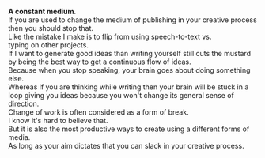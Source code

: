 **A constant medium**.  
If you are used to change the medium of publishing in your creative process then you should stop that.  
Like the mistake I make is to flip from using speech-to-text vs.  
typing on other projects.  
If I want to generate good ideas than writing yourself still cuts the mustard by being the best way to get a continuous flow of ideas.  
Because when you stop speaking, your brain goes about doing something else.  
Whereas if you are thinking while writing then your brain will be stuck in a loop giving you ideas because you won't change its general sense of direction.  
Change of work is often considered as a form of break.  
I know it's hard to believe that.  
But it is also the most productive ways to create using a different forms of media.  
As long as your aim dictates that you can slack in your creative process.  
